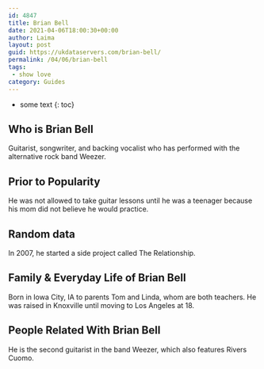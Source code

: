 ```yaml
---
id: 4847
title: Brian Bell
date: 2021-04-06T18:00:30+00:00
author: Laima
layout: post
guid: https://ukdataservers.com/brian-bell/
permalink: /04/06/brian-bell
tags:
 - show love
category: Guides
---
```


* some text
{: toc}


## Who is Brian Bell
                  
                  
                  
Guitarist, songwriter, and backing vocalist who has performed with the alternative rock band Weezer.
                  
              
            
              
            
                
                
                
## Prior to Popularity
                  
                  
                  
He was not allowed to take guitar lessons until he was a teenager because his mom did not believe he would practice.
                  
              
            
              
            
                
                
                
## Random data
                  
                  
                  
In 2007, he started a side project called The Relationship.
                  
              
            
              
            
                
                
                
## Family & Everyday Life of Brian Bell
                  
                  
                  
Born in Iowa City, IA to parents Tom and Linda, whom are both teachers. He was raised in Knoxville until moving to Los Angeles at 18.
                  
              
            
              
            
                
                
                
## People Related With Brian Bell
                  
                  
                  
He is the second guitarist in the band Weezer, which also features Rivers Cuomo.
                  
              
            
              
            
                
              
            
              
              
            
            
              
            
          
          
          
